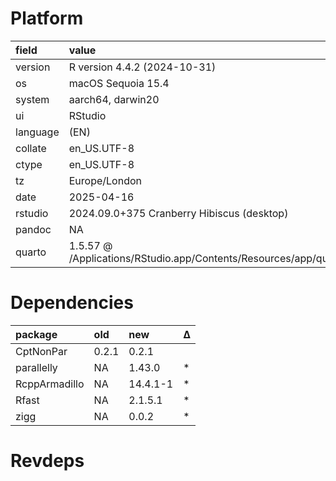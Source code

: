 # Platform

|field    |value                                                                       |
|:--------|:---------------------------------------------------------------------------|
|version  |R version 4.4.2 (2024-10-31)                                                |
|os       |macOS Sequoia 15.4                                                          |
|system   |aarch64, darwin20                                                           |
|ui       |RStudio                                                                     |
|language |(EN)                                                                        |
|collate  |en_US.UTF-8                                                                 |
|ctype    |en_US.UTF-8                                                                 |
|tz       |Europe/London                                                               |
|date     |2025-04-16                                                                  |
|rstudio  |2024.09.0+375 Cranberry Hibiscus (desktop)                                  |
|pandoc   |NA                                                                          |
|quarto   |1.5.57 @ /Applications/RStudio.app/Contents/Resources/app/quarto/bin/quarto |

# Dependencies

|package       |old   |new      |Δ  |
|:-------------|:-----|:--------|:--|
|CptNonPar     |0.2.1 |0.2.1    |   |
|parallelly    |NA    |1.43.0   |*  |
|RcppArmadillo |NA    |14.4.1-1 |*  |
|Rfast         |NA    |2.1.5.1  |*  |
|zigg          |NA    |0.0.2    |*  |

# Revdeps

